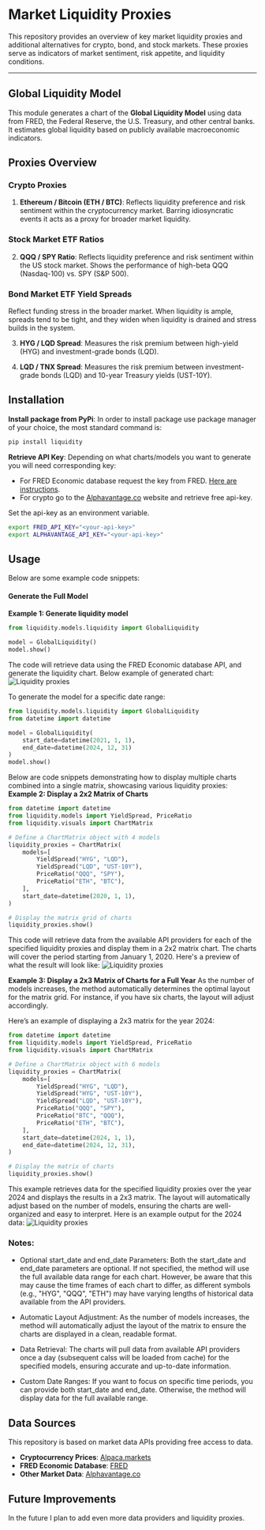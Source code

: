 # Market Liquidity Proxies

This repository provides an overview of key market liquidity proxies and additional alternatives for crypto, bond, and stock markets. These proxies serve as indicators of market sentiment, risk appetite, and liquidity conditions.

---

## Global Liquidity Model

This module generates a chart of the **Global Liquidity Model** using data from FRED, the Federal Reserve, the U.S. Treasury, and other central banks. It estimates global liquidity based on publicly available macroeconomic indicators.


## Proxies Overview

### Crypto Proxies

1. **Ethereum / Bitcoin (ETH / BTC)**:
Reflects liquidity preference and risk sentiment within the cryptocurrency market. Barring idiosyncratic events it acts as a proxy for broader market liquidity.

### Stock Market ETF Ratios
2. **QQQ / SPY Ratio**:
Reflects liquidity preference and risk sentiment within the US stock market. Shows the performance of high-beta QQQ (Nasdaq-100) vs. SPY (S&P 500).

### Bond Market ETF Yield Spreads
Reflect funding stress in the broader market. When liquidity is ample, spreads tend to be tight, and they widen when liquidity is drained and stress builds in the system.

3. **HYG / LQD Spread**:
Measures the risk premium between high-yield (HYG) and investment-grade bonds (LQD).

4. **LQD / TNX Spread**:
Measures the risk premium between investment-grade bonds (LQD) and 10-year Treasury yields (UST-10Y).


## Installation

**Install package from PyPi**:
In order to install package use package manager of your choice, the most standard command is:
```bash
pip install liquidity
```

**Retrieve API Key**: Depending on what charts/models you want to generate you will need corresponding key:
- For FRED Economic database request the key from FRED. [Here are instructions](https://fred.stlouisfed.org/docs/api/api_key.html).
- For crypto go to the [Alphavantage.co](https://www.alphavantage.co/) website and retrieve free api-key.

Set the api-key as an environment variable.
```bash
export FRED_API_KEY="<your-api-key>"
export ALPHAVANTAGE_API_KEY="<your-api-key>"
```

## Usage
Below are some example code snippets:

#### Generate the Full Model

**Example 1: Generate liquidity model**

```python
from liquidity.models.liquidity import GlobalLiquidity

model = GlobalLiquidity()
model.show()
```

The code will retrieve data using the FRED Economic database API, and generate the liquidity chart. Below example of generated chart:
![Liquidity proxies](examples/global-liquidity-model.png)

To generate the model for a specific date range:

```python
from liquidity.models.liquidity import GlobalLiquidity
from datetime import datetime

model = GlobalLiquidity(
    start_date=datetime(2021, 1, 1),
    end_date=datetime(2024, 12, 31)
)
model.show()
```

Below are code snippets demonstrating how to display multiple charts combined into a single matrix, showcasing various liquidity proxies:
**Example 2: Display a 2x2 Matrix of Charts**
```python
from datetime import datetime
from liquidity.models import YieldSpread, PriceRatio
from liquidity.visuals import ChartMatrix

# Define a ChartMatrix object with 4 models
liquidity_proxies = ChartMatrix(
    models=[
        YieldSpread("HYG", "LQD"),
        YieldSpread("LQD", "UST-10Y"),
        PriceRatio("QQQ", "SPY"),
        PriceRatio("ETH", "BTC"),
    ],
    start_date=datetime(2020, 1, 1),
)

# Display the matrix grid of charts
liquidity_proxies.show()
```

This code will retrieve data from the available API providers for each of the specified liquidity proxies and display them in a 2x2 matrix chart. The charts will cover the period starting from January 1, 2020. Here's a preview of what the result will look like:
![Liquidity proxies](examples/matrix-chart-2x2-last-five-years.png)


**Example 3: Display a 2x3 Matrix of Charts for a Full Year**
As the number of models increases, the method automatically determines the optimal layout for the matrix grid. For instance, if you have six charts, the layout will adjust accordingly.

Here’s an example of displaying a 2x3 matrix for the year 2024:
```python
from datetime import datetime
from liquidity.models import YieldSpread, PriceRatio
from liquidity.visuals import ChartMatrix

# Define a ChartMatrix object with 6 models
liquidity_proxies = ChartMatrix(
    models=[
        YieldSpread("HYG", "LQD"),
        YieldSpread("HYG", "UST-10Y"),
        YieldSpread("LQD", "UST-10Y"),
        PriceRatio("QQQ", "SPY"),
        PriceRatio("BTC", "QQQ"),
        PriceRatio("ETH", "BTC"),
    ],
    start_date=datetime(2024, 1, 1),
    end_date=datetime(2024, 12, 31),
)

# Display the matrix of charts
liquidity_proxies.show()
```

This example retrieves data for the specified liquidity proxies over the year 2024 and displays the results in a 2x3 matrix. The layout will automatically adjust based on the number of models, ensuring the charts are well-organized and easy to interpret. Here is an example output for the 2024 data:
![Liquidity proxies](examples/matrix-chart-2x3-2024-year.png)

### Notes:
- Optional start_date and end_date Parameters: Both the start_date and end_date parameters are optional. If not specified, the method will use the full available data range for each chart. However, be aware that this may cause the time frames of each chart to differ, as different symbols (e.g., "HYG", "QQQ", "ETH") may have varying lengths of historical data available from the API providers.

- Automatic Layout Adjustment: As the number of models increases, the method will automatically adjust the layout of the matrix to ensure the charts are displayed in a clean, readable format.

- Data Retrieval: The charts will pull data from available API providers once a day (subsequent calss will be loaded from cache) for the specified models, ensuring accurate and up-to-date information.

- Custom Date Ranges: If you want to focus on specific time periods, you can provide both start_date and end_date. Otherwise, the method will display data for the full available range.

## Data Sources

This repository is based on market data APIs providing free access to data.

- **Cryptocurrency Prices**: [Alpaca.markets](https://alpaca.markets/)
- **FRED Economic Database**: [FRED](https://www.stlouisfed.org/)
- **Other Market Data**: [Alphavantage.co](https://www.alphavantage.co/)


## Future Improvements
In the future I plan to add even more data providers and liquidity proxies.
